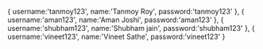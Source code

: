 {
      username:'tanmoy123',
      name:'Tanmoy Roy',
      password:'tanmoy123'
    },
    {
      username:'aman123',
      name:'Aman Joshi',
      password:'aman123'
    },
    {
      username:'shubham123',
      name:'Shubham jain',
      password:'shubham123'
    },
    {
      username:'vineet123',
      name:'Vineet Sathe',
      password:'vineet123'
    }